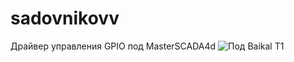 # sadovnikovv

Драйвер управления GPIO под MasterSCADA4d
![Под Baikal T1](https://static2.sakhtafzarmag.com/media/k2/items/cache/4674977fa2f5973be2d8023653da91cb_XL.jpg)
